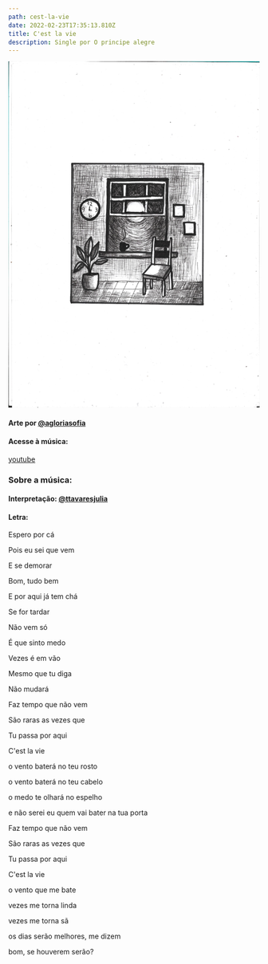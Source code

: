 ```yaml
---
path: cest-la-vie
date: 2022-02-23T17:35:13.810Z
title: C'est la vie
description: Single por O principe alegre
---
```

![Capa single](../assets/capamusica.jpg "Capa")

#### Arte por [@agloriasofia](https://www.instagram.com/agloriasofia/)

#### Acesse à música:
[youtube](https://www.youtube.com/watch?v=8dG35W6TQLk)

### Sobre a música:
#### Interpretação: [@ttavaresjulia](https://www.instagram.com/ttavaresjulia/)
#### Letra: 

Espero por cá

Pois eu sei que vem

E se demorar

Bom, tudo bem

E por aqui já tem chá

Se for tardar

Não vem só

É que sinto medo

Vezes é em vão

Mesmo que tu diga

Não mudará

Faz tempo que não vem

São raras as vezes que

Tu passa por aqui

C'est la vie

o vento baterá no teu rosto

o vento baterá no teu cabelo

o medo te olhará no espelho

e não serei eu quem vai bater na tua porta

Faz tempo que não vem

São raras as vezes que

Tu passa por aqui

C'est la vie

o vento que me bate

vezes me torna linda

vezes me torna sã

os dias serão melhores, me dizem

bom, se houverem serão?